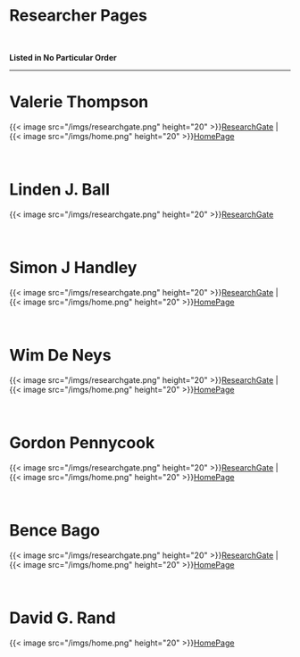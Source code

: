 # Researcher Pages


</br>

**Listed in No Particular Order**

---

# Valerie Thompson

{{< image src="/imgs/researchgate.png" height="20" >}}[ResearchGate](https://www.researchgate.net/profile/Valerie-Thompson-3/research) | {{< image src="/imgs/home.png" height="20" >}}[HomePage](https://artsandscience.usask.ca/profile/VThompson#Publications)

</br>

# Linden J. Ball

{{< image src="/imgs/researchgate.png" height="20" >}}[ResearchGate](https://www.researchgate.net/profile/Linden-Ball/research)

</br>

# Simon J Handley

{{< image src="/imgs/researchgate.png" height="20" >}}[ResearchGate](https://www.researchgate.net/profile/Simon-Handley-3/research) | {{< image src="/imgs/home.png" height="20" >}}[HomePage](https://researchers.mq.edu.au/en/persons/simon-handley/publications/)

</br>

# Wim De Neys

{{< image src="/imgs/researchgate.png" height="20" >}}[ResearchGate](https://www.researchgate.net/profile/Wim-De-Neys/research) | {{< image src="/imgs/home.png" height="20" >}}[HomePage](https://www.wdeneys.org/publications.html)

</br>

# Gordon Pennycook

{{< image src="/imgs/researchgate.png" height="20" >}}[ResearchGate](https://www.researchgate.net/profile/Gordon-Pennycook/research) | {{< image src="/imgs/home.png" height="20" >}}[HomePage](https://gordonpennycook.net/published-work/)

</br>

# Bence Bago

{{< image src="/imgs/researchgate.png" height="20" >}}[ResearchGate](https://www.researchgate.net/profile/Bence-Bago-2/research) | {{< image src="/imgs/home.png" height="20" >}}[HomePage](https://www.iast.fr/people/bence-bago?tab=publications)

</br>

# David G. Rand

{{< image src="/imgs/home.png" height="20" >}}[HomePage](https://mitsloan.mit.edu/faculty/directory/david-g-rand)

</br>
